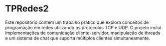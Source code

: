# TPRedes2
Este repositório contém um trabalho prático que explora conceitos de programação em redes utilizando os protocolos TCP e UDP. O projeto inclui implementações de comunicação cliente-servidor, manipulação de threads e um sistema de chat que suporta múltiplos clientes simultaneamente.
